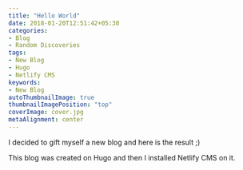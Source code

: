 ```yaml
---
title: "Hello World"
date: 2018-01-20T12:51:42+05:30
categories:
- Blog
- Random Discoveries
tags:
- New Blog
- Hugo
- Netlify CMS
keywords:
- New Blog
autoThumbnailImage: true
thumbnailImagePosition: "top"
coverImage: cover.jpg
metaAlignment: center
---
```

I decided to gift myself a new blog and here is the result ;)
<!--more-->

This blog was created on Hugo and then I installed Netlify CMS on it.

